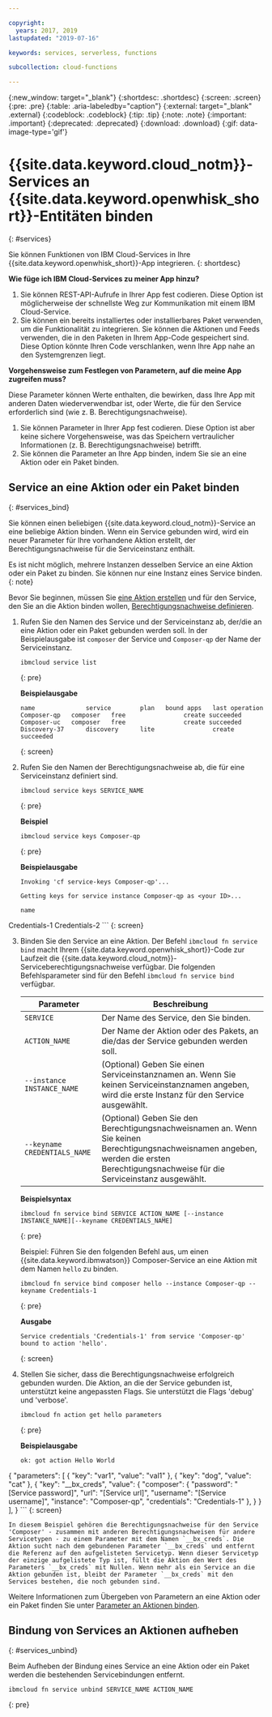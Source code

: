 ```yaml
---

copyright:
  years: 2017, 2019
lastupdated: "2019-07-16"

keywords: services, serverless, functions

subcollection: cloud-functions

---
```


{:new_window: target="_blank"}
{:shortdesc: .shortdesc}
{:screen: .screen}
{:pre: .pre}
{:table: .aria-labeledby="caption"}
{:external: target="_blank" .external}
{:codeblock: .codeblock}
{:tip: .tip}
{:note: .note}
{:important: .important}
{:deprecated: .deprecated}
{:download: .download}
{:gif: data-image-type='gif'}


# {{site.data.keyword.cloud_notm}}-Services an {{site.data.keyword.openwhisk_short}}-Entitäten binden
{: #services}

Sie können Funktionen von IBM Cloud-Services in Ihre {{site.data.keyword.openwhisk_short}}-App integrieren.
{: shortdesc}

**Wie füge ich IBM Cloud-Services zu meiner App hinzu?**

1. Sie können REST-API-Aufrufe in Ihrer App fest codieren. Diese Option ist möglicherweise der schnellste Weg zur Kommunikation mit einem IBM Cloud-Service.
2. Sie können ein bereits installiertes oder installierbares Paket verwenden, um die Funktionalität zu integrieren. Sie können die Aktionen und Feeds verwenden, die in den Paketen in Ihrem App-Code gespeichert sind. Diese Option könnte Ihren Code verschlanken, wenn Ihre App nahe an den Systemgrenzen liegt.


**Vorgehensweise zum Festlegen von Parametern, auf die meine App zugreifen muss?**

Diese Parameter können Werte enthalten, die bewirken, dass Ihre App mit anderen Daten wiederverwendbar ist, oder Werte, die für den Service erforderlich sind (wie z. B. Berechtigungsnachweise).  
1. Sie können Parameter in Ihrer App fest codieren. Diese Option ist aber keine sichere Vorgehensweise, was das Speichern vertraulicher Informationen (z. B. Berechtigungsnachweise) betrifft.
2. Sie können die Parameter an Ihre App binden, indem Sie sie an eine Aktion oder ein Paket binden.


## Service an eine Aktion oder ein Paket binden
{: #services_bind}

Sie können einen beliebigen {{site.data.keyword.cloud_notm}}-Service an eine beliebige Aktion binden. Wenn ein Service gebunden wird, wird ein neuer Parameter für Ihre vorhandene Aktion erstellt, der Berechtigungsnachweise für die Serviceinstanz enthält.

Es ist nicht möglich, mehrere Instanzen desselben Service an eine Aktion oder ein Paket zu binden. Sie können nur eine Instanz eines Service binden.
{: note}

Bevor Sie beginnen, müssen Sie [eine Aktion erstellen](/docs/openwhisk?topic=cloud-functions-actions) und für den Service, den Sie an die Aktion binden wollen, [Berechtigungsnachweise definieren](/docs/resources?topic=resources-externalapp#externalapp).

1. Rufen Sie den Namen des Service und der Serviceinstanz ab, der/die an eine Aktion oder ein Paket gebunden werden soll. In der Beispielausgabe ist `composer` der Service und `Composer-qp` der Name der Serviceinstanz.
    ```
    ibmcloud service list
    ```
    {: pre}

    **Beispielausgabe**
    ```
    name              service        plan   bound apps   last operation
    Composer-qp   composer   free                create succeeded
    Composer-uc   composer   free                create succeeded
    Discovery-37      discovery      lite                create succeeded
    ```
    {: screen}

2. Rufen Sie den Namen der Berechtigungsnachweise ab, die für eine Serviceinstanz definiert sind.
    ```
    ibmcloud service keys SERVICE_NAME
    ```
    {: pre}

    **Beispiel**
    ```
    ibmcloud service keys Composer-qp
    ```
    {: pre}

    **Beispielausgabe**
    ```
    Invoking 'cf service-keys Composer-qp'...

    Getting keys for service instance Composer-qp as <your ID>...

    name
Credentials-1
Credentials-2
    ```
    {: screen}

3. Binden Sie den Service an eine Aktion. Der Befehl `ibmcloud fn service bind` macht Ihrem {{site.data.keyword.openwhisk_short}}-Code zur Laufzeit die {{site.data.keyword.cloud_notm}}-Serviceberechtigungsnachweise verfügbar. Die folgenden Befehlsparameter sind für den Befehl `ibmcloud fn service bind` verfügbar. 

    <table>
    <thead>
        <tr>
        <th>Parameter</th>
        <th>Beschreibung</th>
        </tr>
    </thead>
    <tbody>
        <tr>
        <td><code>SERVICE</code></td>
        <td>Der Name des Service, den Sie binden.</td>
        </tr>
        <tr>
        <td><code>ACTION_NAME</code></td>
        <td>Der Name der Aktion oder des Pakets, an die/das der Service gebunden werden soll.</td>
        </tr>
        <tr>
        <td><code>--instance INSTANCE_NAME</code></td>
        <td>(Optional) Geben Sie einen Serviceinstanznamen an. Wenn Sie keinen Serviceinstanznamen angeben, wird die erste Instanz für den Service ausgewählt.</td>
        </tr>
        <tr>
        <td><code>--keyname CREDENTIALS_NAME</code></td>
        <td>(Optional) Geben Sie den Berechtigungsnachweisnamen an. Wenn Sie keinen Berechtigungsnachweisnamen angeben, werden die ersten Berechtigungsnachweise für die Serviceinstanz ausgewählt. </td>
        </tr>
    </tbody>
    </table>

    **Beispielsyntax**
    ```
    ibmcloud fn service bind SERVICE ACTION_NAME [--instance INSTANCE_NAME][--keyname CREDENTIALS_NAME]
    ```
    {: pre}

    Beispiel: Führen Sie den folgenden Befehl aus, um einen {{site.data.keyword.ibmwatson}} Composer-Service an eine Aktion mit dem Namen `hello` zu binden.
    ```
    ibmcloud fn service bind composer hello --instance Composer-qp --keyname Credentials-1
    ```
    {: pre}

    **Ausgabe**
    ```
    Service credentials 'Credentials-1' from service 'Composer-qp' bound to action 'hello'.
    ```
    {: screen}

4. Stellen Sie sicher, dass die Berechtigungsnachweise erfolgreich gebunden wurden. Die Aktion, an die der Service gebunden ist, unterstützt keine angepassten Flags. Sie unterstützt die Flags 'debug' und 'verbose'.

    ```
    ibmcloud fn action get hello parameters
    ```
    {: pre}

    **Beispielausgabe**
    ```
    ok: got action Hello World
{
        "parameters": [
        {
                "key": "var1",
            "value": "val1"
            },
            {
                "key": "dog",
            "value": "cat"
            },
            {
                "key": "__bx_creds",
            "value": {
                    "composer": {
                        "password": "[Service password]",
                        "url": "[Service url]",
                        "username": "[Service username]",
                        "instance": "Composer-qp",
                        "credentials": "Credentials-1"
                    },
                }
            }
        ],
    }
    ```
    {: screen}

    In diesem Beispiel gehören die Berechtigungsnachweise für den Service 'Composer' - zusammen mit anderen Berechtigungsnachweisen für andere Servicetypen - zu einem Parameter mit dem Namen `__bx_creds`. Die Aktion sucht nach dem gebundenen Parameter `__bx_creds` und entfernt die Referenz auf den aufgelisteten Servicetyp. Wenn dieser Servicetyp der einzige aufgelistete Typ ist, füllt die Aktion den Wert des Parameters `__bx_creds` mit Nullen. Wenn mehr als ein Service an die Aktion gebunden ist, bleibt der Parameter `__bx_creds` mit den Services bestehen, die noch gebunden sind.

Weitere Informationen zum Übergeben von Parametern an eine Aktion oder ein Paket finden Sie unter [Parameter an Aktionen binden](/docs/openwhisk?topic=cloud-functions-actions#actions_params).

## Bindung von Services an Aktionen aufheben
{: #services_unbind}

Beim Aufheben der Bindung eines Service an eine Aktion oder ein Paket werden die bestehenden Servicebindungen entfernt.

```
ibmcloud fn service unbind SERVICE_NAME ACTION_NAME
```
{: pre}

